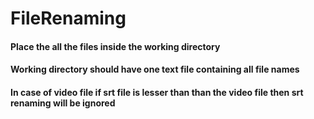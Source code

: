# FileRenaming

#### Place the all the files inside the working directory

#### Working directory should have one text file containing all file names

#### In case of video file if srt file is lesser than than the video file then srt renaming will be ignored

